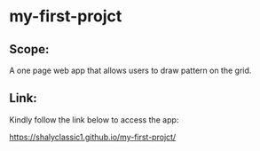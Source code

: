 # my-first-projct

## Scope:

A one page web app that allows users to draw pattern on the grid.

## Link:

Kindly follow the link below to access the app:

https://shalyclassic1.github.io/my-first-projct/
